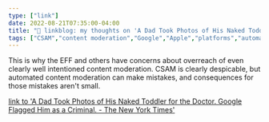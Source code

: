```yaml
---
type: ["link"]
date: 2022-08-21T07:35:00-04:00
title: "🔗 linkblog: my thoughts on 'A Dad Took Photos of His Naked Toddler for the Doctor. Google Flagged Him as a Criminal. - The New York Times'"
tags: ["CSAM","content moderation","Google","Apple","platforms","automated content moderation"]
---
```

This is why the EFF and others have concerns about overreach of even clearly well intentioned content moderation. CSAM is clearly despicable, but automated content moderation can make mistakes, and consequences for those mistakes aren't small.
 

[link to 'A Dad Took Photos of His Naked Toddler for the Doctor. Google Flagged Him as a Criminal. - The New York Times'](https://www.nytimes.com/2022/08/21/technology/google-surveillance-toddler-photo.html)
